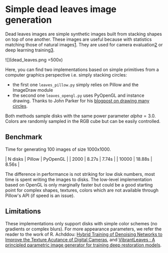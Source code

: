 # Simple dead leaves image generation

Dead leaves images are simple synthetic images built from stacking shapes on top of one another.
These images are useful because with statistics matching those of natural images[1](https://arxiv.org/abs/math/0312035). They are used for camera evaluation[2](https://standards.ieee.org/ieee/1858/6931/) or deep learning training[3](https://link.springer.com/chapter/10.1007/978-3-031-31975-4_24).

![](dead_leaves.png =500x)

Here, you can find two implementations based on simple primitives from a computer graphics perspective i.e. simply stacking circles:
- the first one `leaves_pillow.py` simply relies on Pillow and the ImageDraw module
- the second one `leaves_opengl.py` uses PyOpenGL and instance drawing. Thanks to John Parker for his [blogpost on drawing many circles](https://www.johnaparker.com/blog/circle-graphics).

Both methods sample disks with the same power parameter $alpha = 3.0$. Colors are randomly sampled in the RGB cube but can be easily controlled.


## Benchmark

Time for generating 100 images of size 1000x1000.

| N disks | Pillow | PyOpenGL |
| 2000    | 8.27s  | 7.74s    |
| 10000   | 18.88s | 8.56s    |

The difference in performance is not striking for low disk numbers, most time is spent writing the images to disks.
The low-level implementation based on OpenGL is only marginally faster but could be a good starting point for complex shapes, textures, colors which are not available through Pillow's API (if speed is an issue).

## Limitations

These implementations only support disks with simple color schemes (no gradients or complex blurs).
For more appearance parameters, we refer the reader to the work of R. Achddou: [Hybrid Training of Denoising Networks to Improve the Texture Acutance of Digital Cameras](https://github.com/rachddou/acutance_loss), and [VibrantLeaves : A principled parametric image generator for training deep restoration models](https://github.com/rachddou/DeadLeavesPlus).





